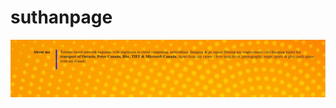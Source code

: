 # suthanpage

<img src="https://github.com/KSuthan/mybio/blob/main/assets/Screenshots/Aboutme.JPG">
